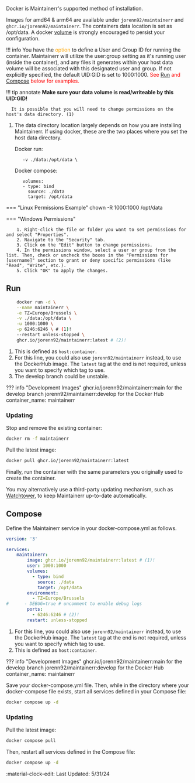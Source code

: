 Docker is Maintainerr's supported method of installation.

Images for amd64 & arm64 are available under `jorenn92/maintainerr` and `ghcr.io/jorenn92/maintainerr`.
The containers data location is set as /opt/data. A docker [volume][tooltip] is strongly encouraged to persist your configuration.

[tooltip]: https://docs.docker.com/storage/volumes/#start-a-container-with-a-volume "Click here to be taken to the Docker documentation page on volumes."


!!! info
    You have the <font color="orange"> option </font> to define a User and Group ID for running the container. Maintainerr will utilize the user:group setting as it's running user (inside the container), and any files it generates within your host data volume will be associated with this designated user and group. If not explicitly specified, the default UID:GID is set to 1000:1000.
    <font color="red">See [Run](#run) and [Compose](#compose) below for examples.</font>

!!! tip annotate
      **Make sure your data volume is read/writeable by this UID:GID!**

      It is possible that you will need to change permissions on the host's data directory. (1)

1. The data directory location largely depends on how you are installing Maintainerr. If using docker, these are the two places where you set the host data directory.

    Docker run:

          -v ./data:/opt/data \ 

    Docker compose: 

          volumes:
          - type: bind
            source: ./data
            target: /opt/data

=== "Linux Permissions Example"
          chown -R 1000:1000 /opt/data

=== "Windows Permissions"
	
		1. Right-click the file or folder you want to set permissions for and select "Properties".
		2. Navigate to the "Security" tab.
		3. Click on the "Edit" button to change permissions.
		4. In the permissions window, select a user or group from the list. Then, check or uncheck the boxes in the "Permissions for [username]" section to grant or deny specific permissions (like "Read", "Write", etc.).
		5. Click "OK" to apply the changes.


## Run
``` {.bash .annotate}
    docker run -d \
    --name maintainerr \
    -e TZ=Europe/Brussels \
    -v ./data:/opt/data \
    -u 1000:1000 \
    -p 6246:6246 \ # (1)!
    --restart unless-stopped \
    ghcr.io/jorenn92/maintainerr:latest # (2)!
```

1. This is defined as `host:container`.
2. For this line, you could also use `jorenn92/maintainerr` instead, to use the DockerHub image. The `latest` tag at the end is not required, unless you want to specify which tag to use.
3. The develop branch could be unstable.

??? info "Development Images"
        ghcr.io/jorenn92/maintainerr:main for the develop branch
        jorenn92/maintainerr:develop for the Docker Hub container_name: maintainerr

### Updating

Stop and remove the existing container:

```bash
docker rm -f maintainerr
```

Pull the latest image:

```bash
docker pull ghcr.io/jorenn92/maintainerr:latest
```

Finally, run the container with the same parameters you originally used to create the container.

You may alternatively use a third-party updating mechanism, such as [Watchtower](https://github.com/containrrr/watchtower), to keep Maintainerr up-to-date automatically.

## Compose

Define the Maintainerr service in your docker-compose.yml as follows.

``` {.yaml .annotate}
version: '3'

services:
    maintainerr:
        image: ghcr.io/jorenn92/maintainerr:latest # (1)!
        user: 1000:1000
        volumes:
          - type: bind
            source: ./data
            target: /opt/data
        environment:
          - TZ=Europe/Brussels
#      - DEBUG=true # uncomment to enable debug logs
        ports:
          - 6246:6246 # (2)!
        restart: unless-stopped
```

1. For this line, you could also use `jorenn92/maintainerr` instead, to use the DockerHub image. The `latest` tag at the end is not required, unless you want to specify which tag to use.
2. This is defined as `host:container`.

??? info "Development Images"
        ghcr.io/jorenn92/maintainerr:main for the develop branch
        jorenn92/maintainerr:develop for the Docker Hub container_name: maintainerr

Save your docker-compose.yml file.
Then, while in the directory where your docker-compose file exists, start all services defined in your Compose file:

```bash
docker compose up -d
```

### Updating

Pull the latest image:

```bash
docker compose pull
```

Then, restart all services defined in the Compose file:

```bash
docker compose up -d
```

:material-clock-edit: Last Updated: 5/31/24
